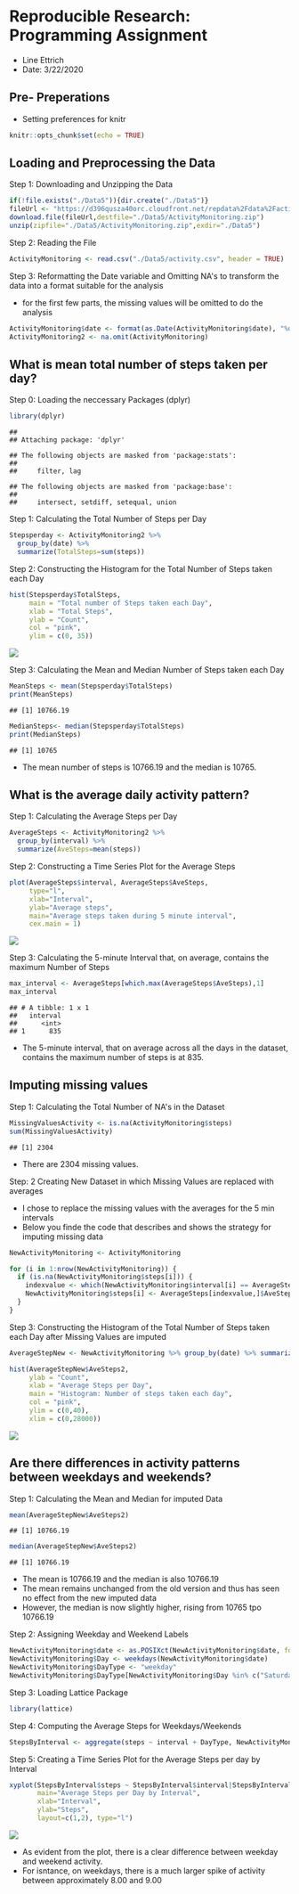 # Reproducible Research: Programming Assignment
* Line Ettrich
* Date: 3/22/2020

## Pre- Preperations 

* Setting preferences for knitr

```r
knitr::opts_chunk$set(echo = TRUE)
```

## Loading and Preprocessing the Data

Step 1: Downloading and Unzipping the Data 

```r
if(!file.exists("./Data5")){dir.create("./Data5")}
fileUrl <- "https://d396qusza40orc.cloudfront.net/repdata%2Fdata%2Factivity.zip"
download.file(fileUrl,destfile="./Data5/ActivityMonitoring.zip")
unzip(zipfile="./Data5/ActivityMonitoring.zip",exdir="./Data5")
```

Step 2: Reading the File

```r
ActivityMonitoring <- read.csv("./Data5/activity.csv", header = TRUE)
```

Step 3: Reformatting the Date variable and Omitting NA's to transform the data into a format suitable for the analysis


* for the first few parts, the missing values will be omitted to do the analysis

```r
ActivityMonitoring$date <- format(as.Date(ActivityMonitoring$date), "%d/%m/%y")
ActivityMonitoring2 <- na.omit(ActivityMonitoring)
```

## What is mean total number of steps taken per day?

Step 0: Loading the neccessary Packages (dplyr)

```r
library(dplyr)
```

```
## 
## Attaching package: 'dplyr'
```

```
## The following objects are masked from 'package:stats':
## 
##     filter, lag
```

```
## The following objects are masked from 'package:base':
## 
##     intersect, setdiff, setequal, union
```

Step 1: Calculating the Total Number of Steps per Day 

```r
Stepsperday <- ActivityMonitoring2 %>% 
  group_by(date) %>% 
  summarize(TotalSteps=sum(steps))
```

Step 2: Constructing the Histogram for the Total Number of Steps taken each Day 

```r
hist(Stepsperday$TotalSteps, 
     main = "Total number of Steps taken each Day", 
     xlab = "Total Steps", 
     ylab = "Count", 
     col = "pink",
     ylim = c(0, 35))
```

![](PA1_template_files/figure-html/unnamed-chunk-7-1.png)<!-- -->

Step 3: Calculating the Mean and Median Number of Steps taken each Day

```r
MeanSteps <- mean(Stepsperday$TotalSteps)
print(MeanSteps)
```

```
## [1] 10766.19
```

```r
MedianSteps<- median(Stepsperday$TotalSteps)
print(MedianSteps)
```

```
## [1] 10765
```

* The mean number of steps is 10766.19 and the median is 10765.


## What is the average daily activity pattern?

Step 1: Calculating the Average Steps per Day

```r
AverageSteps <- ActivityMonitoring2 %>%
  group_by(interval) %>%
  summarize(AveSteps=mean(steps))
```

Step 2: Constructing a Time Series Plot for the Average Steps

```r
plot(AverageSteps$interval, AverageSteps$AveSteps, 
     type="l",
     xlab="Interval",
     ylab="Average steps",
     main="Average steps taken during 5 minute interval",
     cex.main = 1)
```

![](PA1_template_files/figure-html/unnamed-chunk-10-1.png)<!-- -->

Step 3: Calculating the 5-minute Interval that, on average, contains the maximum Number of Steps

```r
max_interval <- AverageSteps[which.max(AverageSteps$AveSteps),1]
max_interval
```

```
## # A tibble: 1 x 1
##   interval
##      <int>
## 1      835
```

* The 5-minute interval, that on average across all the days in the dataset, contains the maximum number of steps is at 835.

## Imputing missing values

Step 1: Calculating the Total Number of NA's in the Dataset

```r
MissingValuesActivity <- is.na(ActivityMonitoring$steps)
sum(MissingValuesActivity)
```

```
## [1] 2304
```

* There are 2304 missing values.

Step: 2 Creating New Dataset in which Missing Values are replaced with averages

* I chose to replace the missing values with the averages for the 5 min intervals
* Below you finde the code that describes and shows the strategy for imputing missing data 

```r
NewActivityMonitoring <- ActivityMonitoring

for (i in 1:nrow(NewActivityMonitoring)) {
  if (is.na(NewActivityMonitoring$steps[i])) {
    indexvalue <- which(NewActivityMonitoring$interval[i] == AverageSteps$interval)
    NewActivityMonitoring$steps[i] <- AverageSteps[indexvalue,]$AveSteps
  }
}
```

Step 3: Constructing the Histogram of the Total Number of Steps taken each Day after Missing Values are imputed

```r
AverageStepNew <- NewActivityMonitoring %>% group_by(date) %>% summarize(AveSteps2= sum(steps))

hist(AverageStepNew$AveSteps2,
     ylab = "Count",
     xlab = "Average Steps per Day",
     main = "Histogram: Number of steps taken each day",
     col = "pink",
     ylim = c(0,40),
     xlim = c(0,28000))
```

![](PA1_template_files/figure-html/unnamed-chunk-14-1.png)<!-- -->

## Are there differences in activity patterns between weekdays and weekends?

Step 1: Calculating the Mean and Median for imputed Data

```r
mean(AverageStepNew$AveSteps2)
```

```
## [1] 10766.19
```

```r
median(AverageStepNew$AveSteps2)
```

```
## [1] 10766.19
```

* The mean is 10766.19 and the median is also 10766.19
* The mean remains unchanged from the old version and thus has seen no effect from the new imputed data
* However, the median is now slightly higher, rising from 10765 tpo 10766.19


Step 2: Assigning Weekday and Weekend Labels 

```r
NewActivityMonitoring$date <- as.POSIXct(NewActivityMonitoring$date, format = "%d/%m/%y")
NewActivityMonitoring$Day <- weekdays(NewActivityMonitoring$date)
NewActivityMonitoring$DayType <- "weekday"
NewActivityMonitoring$DayType[NewActivityMonitoring$Day %in% c("Saturday", "Sunday")] <- "weekend"
```

Step 3: Loading Lattice Package

```r
library(lattice)
```

Step 4: Computing the Average Steps for Weekdays/Weekends

```r
StepsByInterval <- aggregate(steps ~ interval + DayType, NewActivityMonitoring, mean)
```

Step 5: Creating a Time Series Plot for the Average Steps per day by Interval

```r
xyplot(StepsByInterval$steps ~ StepsByInterval$interval|StepsByInterval$DayType, 
       main="Average Steps per Day by Interval",
       xlab="Interval", 
       ylab="Steps",
       layout=c(1,2), type="l")
```

![](PA1_template_files/figure-html/unnamed-chunk-19-1.png)<!-- -->

* As evident from the plot, there is a clear difference between weekday and weekend activity. 
* For isntance, on weekdays, there is a much larger spike of activity between approximately 8.00 and 9.00
